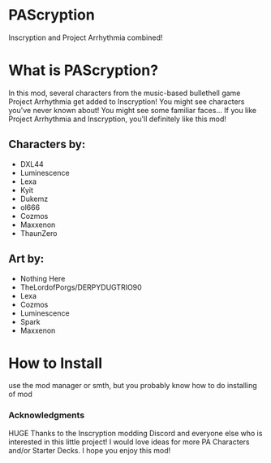 # PAScryption
Inscryption and Project Arrhythmia combined!

# What is PAScryption?

In this mod, several characters from the music-based bullethell game Project Arrhythmia get added to Inscryption!
You might see characters you've never known about! You might see some familiar faces... If you like Project Arrhythmia and Inscryption, you'll definitely like this mod!

## Characters by:
* DXL44
* Luminescence
* Lexa
* Kyit
* Dukemz
* ol666
* Cozmos
* Maxxenon
* ThaunZero
## Art by:
* Nothing Here
* TheLordofPorgs/DERPYDUGTRIO90
* Lexa
* Cozmos
* Luminescence
* Spark
* Maxxenon
# How to Install
use the mod manager or smth, but you probably know how to do installing of mod

### Acknowledgments
HUGE Thanks to the Inscryption modding Discord and everyone else who is interested in this little project! I would love ideas for more PA Characters and/or Starter Decks. I hope you enjoy this mod!